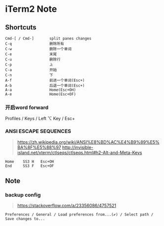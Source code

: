iTerm2 Note
===========

Shortcuts
---------

    Cmd-[ / Cmd-]       split panes changes
    C-q                 删除所有
    C-w                 删除一个单词
    C-e                 末尾
    C-u                 删除行
    C-p                 上
    C-a                 开始
    C-n                 下
    A-f                 前进一个单词(Esc+)
    A-b                 后退一个单词(Esc+)
    A-a                 Home(Esc+OH)
    A-e                 Home(Esc+OF)

### 开启word forward

Profiles / Keys / Left ⌥ Key / Esc+

### ANSI ESCAPE SEQUENCES

> <https://zh.wikipedia.org/wiki/ANSI%E8%BD%AC%E4%B9%89%E5%BA%8F%E5%88%97>
> <http://invisible-island.net/xterm/ctlseqs/ctlseqs.html#h2-Alt-and-Meta-Keys>

    Home    SS3 H   Esc+OH
    End     SS3 F   Esc+OF

Note
----

### backup config

> <https://stackoverflow.com/a/23356086/4757521>

    Preferences / General / Load preferences from...(✔) / Select path / Save changes to...